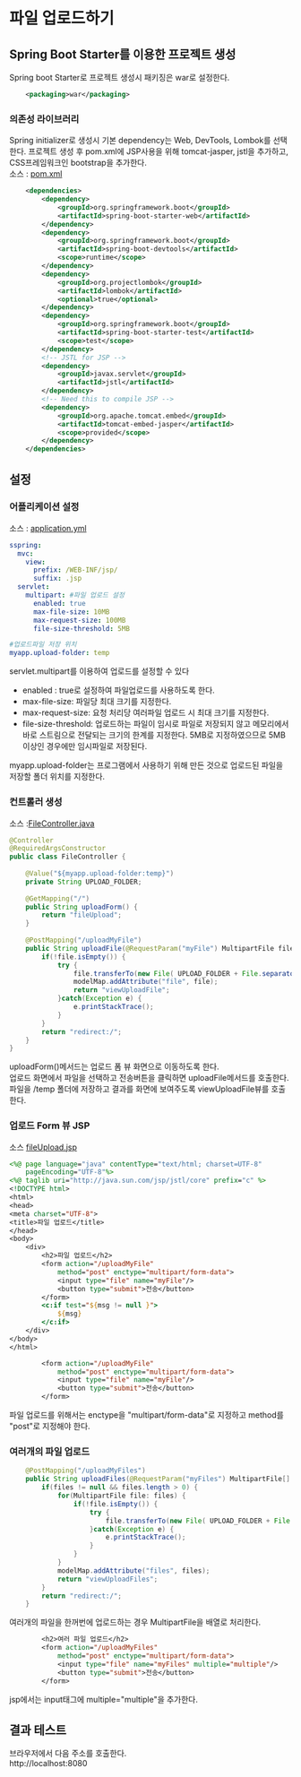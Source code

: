# 파일 업로드하기

## Spring Boot Starter를 이용한 프로젝트 생성
Spring boot Starter로 프로젝트 생성시 패키징은 war로 설정한다.
```xml
	<packaging>war</packaging>
```

### 의존성 라이브러리
Spring initializer로 생성시 기본 dependency는 Web, DevTools, Lombok를 선택한다.
프로젝트 생성 후 pom.xml에 JSP사용을 위해 tomcat-jasper, jstl을 추가하고, CSS프레임워크인 bootstrap을 추가한다.  
소스 : [pom.xml](pom.xml)
```xml
	<dependencies>
		<dependency>
			<groupId>org.springframework.boot</groupId>
			<artifactId>spring-boot-starter-web</artifactId>
		</dependency>
		<dependency>
			<groupId>org.springframework.boot</groupId>
			<artifactId>spring-boot-devtools</artifactId>
			<scope>runtime</scope>
		</dependency>
		<dependency>
			<groupId>org.projectlombok</groupId>
			<artifactId>lombok</artifactId>
			<optional>true</optional>
		</dependency>
		<dependency>
			<groupId>org.springframework.boot</groupId>
			<artifactId>spring-boot-starter-test</artifactId>
			<scope>test</scope>
		</dependency>
 		<!-- JSTL for JSP -->
		<dependency>
			<groupId>javax.servlet</groupId>
			<artifactId>jstl</artifactId>
		</dependency>
		<!-- Need this to compile JSP -->
		<dependency>
			<groupId>org.apache.tomcat.embed</groupId>
			<artifactId>tomcat-embed-jasper</artifactId>
			<scope>provided</scope>
		</dependency>
	</dependencies>
```

## 설정
### 어플리케이션 설정
소스 : [application.yml](src/main/resources/application.yml)  
```yml
sspring:
  mvc:
    view:
      prefix: /WEB-INF/jsp/
      suffix: .jsp
  servlet:
    multipart: #파일 업로드 설정
      enabled: true
      max-file-size: 10MB
      max-request-size: 100MB
      file-size-threshold: 5MB

#업로드파일 저장 위치
myapp.upload-folder: temp
```
servlet.multipart를 이용하여 업로드를 설정할 수 있다
-  enabled : true로 설정하여 파일업로드를 사용하도록 한다.
-  max-file-size: 파일당 최대 크기를 지정한다.
-  max-request-size: 요청 처리당 여러파일 업로드 시 최대 크기를 지정한다.
-  file-size-threshold:  업로드하는 파일이 임시로 파일로 저장되지 않고 메모리에서 바로 스트림으로 전달되는 크기의 한계를 지정한다. 5MB로 지정하였으므로 5MB이상인 경우에만 임시파일로 저장된다.  

myapp.upload-folder는 프로그램에서 사용하기 위해 만든 것으로 업로드된 파일을 저장할 폴더 위치를 지정한다.  

### 컨트롤러 생성
소스 :[FileController.java](src/main/java/com/linor/singer/controller/FileController.java)  

```java
@Controller
@RequiredArgsConstructor
public class FileController {
	
	@Value("${myapp.upload-folder:temp}")
	private String UPLOAD_FOLDER;
	
	@GetMapping("/")
	public String uploadForm() {
		return "fileUpload";
	}
	
	@PostMapping("/uploadMyFile")
	public String uploadFile(@RequestParam("myFile") MultipartFile file, ModelMap modelMap) {
		if(!file.isEmpty()) {
			try {
				file.transferTo(new File( UPLOAD_FOLDER + File.separator + file.getOriginalFilename()));
				modelMap.addAttribute("file", file);
				return "viewUploadFile";
			}catch(Exception e) {
				e.printStackTrace();
			}
		}
		return "redirect:/";
	}
}
```
uploadForm()메서드는 업로드 폼 뷰 화면으로 이동하도록 한다.  
업로드 화면에서 파일을 선택하고 전송버튼을 클릭하면 uploadFile메서드를 호출한다.  
파일을 /temp 폴더에 저장하고 결과를 화면에 보여주도록 viewUploadFile뷰를 호출한다.

### 업로드 Form 뷰 JSP
소스 [fileUpload.jsp](src/main/webapp/WEB-INF/jsp/fileUpload.jsp)
```jsp
<%@ page language="java" contentType="text/html; charset=UTF-8"
    pageEncoding="UTF-8"%>
<%@ taglib uri="http://java.sun.com/jsp/jstl/core" prefix="c" %>
<!DOCTYPE html>
<html>
<head>
<meta charset="UTF-8">
<title>파일 업로드</title>
</head>
<body>
	<div>
		<h2>파일 업로드</h2>
		<form action="/uploadMyFile" 
			method="post" enctype="multipart/form-data">
			<input type="file" name="myFile"/>
			<button type="submit">전송</button>
		</form>
		<c:if test="${msg != null }">
			${msg}
		</c:if>
	</div>
</body>
</html>
```

```jsp
		<form action="/uploadMyFile" 
			method="post" enctype="multipart/form-data">
			<input type="file" name="myFile"/>
			<button type="submit">전송</button>
		</form>
```
파일 업로드를 위해서는 enctype을 "multipart/form-data"로 지정하고 method를 "post"로 지정해야 한다.  


### 여러개의 파일 업로드
```java
	@PostMapping("/uploadMyFiles")
	public String uploadFiles(@RequestParam("myFiles") MultipartFile[] files, ModelMap modelMap) {
		if(files != null && files.length > 0) {
			for(MultipartFile file: files) {
				if(!file.isEmpty()) {
					try {
						file.transferTo(new File( UPLOAD_FOLDER + File.separator + file.getOriginalFilename()));
					}catch(Exception e) {
						e.printStackTrace();
					}
				}
			}
			modelMap.addAttribute("files", files);
			return "viewUploadFiles";
		}
		return "redirect:/";
	}
```
여러개의 파일을 한꺼번에 업로드하는 경우 MultipartFile을 배열로 처리한다.  

```jsp
		<h2>여러 파일 업로드</h2>
		<form action="/uploadMyFiles" 
			method="post" enctype="multipart/form-data">
			<input type="file" name="myFiles" multiple="multiple"/>
			<button type="submit">전송</button>
		</form>
```
jsp에서는 input태그에 multiple="multiple"을 추가한다.  

## 결과 테스트
브라우저에서 다음 주소를 호출한다.  
http://localhost:8080
 